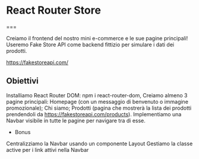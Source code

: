 # React Router Store

===

Creiamo il frontend del nostro mini e-commerce e le sue pagine principali!
Useremo Fake Store API come backend fittizio per simulare i dati dei prodotti.

https://fakestoreapi.com/

## Obiettivi

Installiamo React Router DOM: npm i react-router-dom,
Creiamo almeno 3 pagine principali:
Homepage (con un messaggio di benvenuto o immagine promozionale);
Chi siamo;
Prodotti (pagina che mostrerà la lista dei prodotti prendendoli da https://fakestoreapi.com/products).
Implementiamo una Navbar visibile in tutte le pagine per navigare tra di esse.

- Bonus

Centralizziamo la Navbar usando un componente Layout
Gestiamo la classe active per i link attivi nella Navbar
